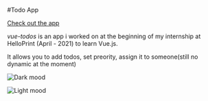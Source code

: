 #Todo App

[Check out the app](https://todo-light-dark.netlify.app/)

*vue-todos* is an app i worked on at the beginning of my internship at HelloPrint (April - 2021) to learn Vue.js.

It allows you to add todos, set preority, assign it to someone(still no dynamic at the moment)

![Dark mood](https://user-images.githubusercontent.com/61993467/125948226-5117e277-3a88-49e4-b6ad-a874d87c8384.png)

![Light mood](https://user-images.githubusercontent.com/61993467/125948307-eac1e457-5b0d-4c32-9073-13ef69ed456f.png)
